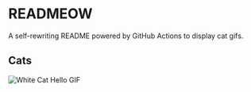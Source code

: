 # READMEOW

A self-rewriting README powered by GitHub Actions to display cat gifs.

## Cats

![White Cat Hello GIF](https://media1.giphy.com/media/v1.Y2lkPTlhY2QwMmRhOHpkNnl1a3NtZDk3dzZoZ3FpY2hsejl3OHl2Zzl4MXYzN3k1bmw2OSZlcD12MV9naWZzX3NlYXJjaCZjdD1n/vFKqnCdLPNOKc/200.gif)
